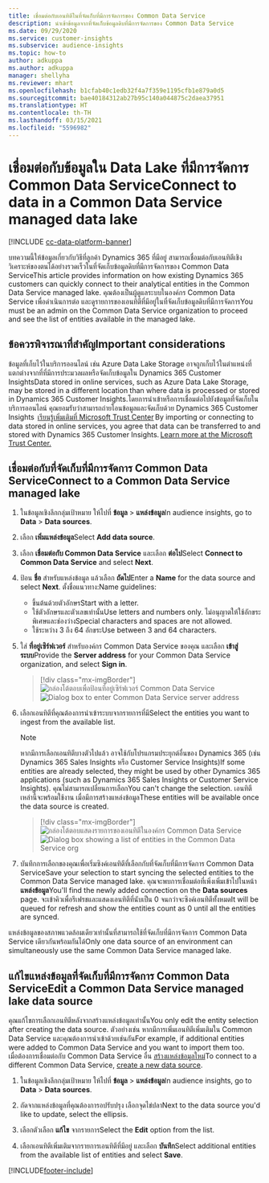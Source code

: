 ```yaml
---
title: เชื่อมต่อกับเอนทิตีในที่จัดเก็บที่มีการจัดการของ Common Data Service
description: นำเข้าข้อมูลจากที่จัดเก็บข้อมูลดิบที่มีการจัดการของ Common Data Service
ms.date: 09/29/2020
ms.service: customer-insights
ms.subservice: audience-insights
ms.topic: how-to
author: adkuppa
ms.author: adkuppa
manager: shellyha
ms.reviewer: mhart
ms.openlocfilehash: b1cfab40c1edb32f4a7f359e1195cfb1e879a0d5
ms.sourcegitcommit: bae40184312ab27b95c140a044875c2daea37951
ms.translationtype: HT
ms.contentlocale: th-TH
ms.lasthandoff: 03/15/2021
ms.locfileid: "5596982"
---
```

# <a name="connect-to-data-in-a-common-data-service-managed-data-lake"></a><span data-ttu-id="883f2-103">เชื่อมต่อกับข้อมูลใน Data Lake ที่มีการจัดการ Common Data Service</span><span class="sxs-lookup"><span data-stu-id="883f2-103">Connect to data in a Common Data Service managed data lake</span></span>

[!INCLUDE [cc-data-platform-banner](../includes/cc-data-platform-banner.md)]

<span data-ttu-id="883f2-104">บทความนี้ให้ข้อมูลเกี่ยวกับวิธีที่ลูกค้า Dynamics 365 ที่มีอยู่ สามารถเชื่อมต่อกับเอนทิตีเชิงวิเคราะห์ของตนได้อย่างรวดเร็วในที่จัดเก็บข้อมูลดิบที่มีการจัดการของ Common Data Service</span><span class="sxs-lookup"><span data-stu-id="883f2-104">This article provides information on how existing Dynamics 365 customers can quickly connect to their analytical entities in the Common Data Service managed lake.</span></span> <span data-ttu-id="883f2-105">คุณต้องเป็นผู้ดูแลระบบในองค์กร Common Data Service เพื่อดำเนินการต่อ และดูรายการของเอนทิตีที่มีอยู่ในที่จัดเก็บข้อมูลดิบที่มีการจัดการ</span><span class="sxs-lookup"><span data-stu-id="883f2-105">You must be an admin on the Common Data Service organization to proceed and see the list of entities available in the managed lake.</span></span>

## <a name="important-considerations"></a><span data-ttu-id="883f2-106">ข้อควรพิจารณาที่สำคัญ</span><span class="sxs-lookup"><span data-stu-id="883f2-106">Important considerations</span></span>

<span data-ttu-id="883f2-107">ข้อมูลที่เก็บไว้ในบริการออนไลน์ เช่น Azure Data Lake Storage อาจถูกเก็บไว้ในตำแหน่งที่แตกต่างจากที่ที่มีการประมวลผลหรือจัดเก็บข้อมูลใน Dynamics 365 Customer Insights</span><span class="sxs-lookup"><span data-stu-id="883f2-107">Data stored in online services, such as Azure Data Lake Storage, may be stored in a different location than where data is processed or stored in Dynamics 365 Customer Insights.</span></span><span data-ttu-id="883f2-108">โดยการนำเข้าหรือการเชื่อมต่อไปยังข้อมูลที่จัดเก็บในบริการออนไลน์ คุณยอมรับว่าสามารถถ่ายโอนข้อมูลและจัดเก็บด้วย Dynamics 365 Customer Insights  [เรียนรู้เพิ่มเติมที่ Microsoft Trust Center](https://www.microsoft.com/trust-center)</span><span class="sxs-lookup"><span data-stu-id="883f2-108"> By importing or connecting to data stored in online services, you agree that data can be transferred to and stored with Dynamics 365 Customer Insights. [Learn more at the Microsoft Trust Center.](https://www.microsoft.com/trust-center)</span></span>

## <a name="connect-to-a-common-data-service-managed-lake"></a><span data-ttu-id="883f2-109">เชื่อมต่อกับที่จัดเก็บที่มีการจัดการ Common Data Service</span><span class="sxs-lookup"><span data-stu-id="883f2-109">Connect to a Common Data Service managed lake</span></span>

1. <span data-ttu-id="883f2-110">ในข้อมูลเชิงลึกกลุ่มเป้าหมาย ให้ไปที่ **ข้อมูล** > **แหล่งข้อมูล**</span><span class="sxs-lookup"><span data-stu-id="883f2-110">In audience insights, go to **Data** > **Data sources**.</span></span>

2. <span data-ttu-id="883f2-111">เลือก **เพิ่มแหล่งข้อมูล**</span><span class="sxs-lookup"><span data-stu-id="883f2-111">Select **Add data source**.</span></span>

3. <span data-ttu-id="883f2-112">เลือก **เชื่อมต่อกับ Common Data Service** และเลือก **ต่อไป**</span><span class="sxs-lookup"><span data-stu-id="883f2-112">Select **Connect to Common Data Service** and select **Next**.</span></span>

4. <span data-ttu-id="883f2-113">ป้อน **ชื่อ** สำหรับแหล่งข้อมูล แล้วเลือก **ถัดไป**</span><span class="sxs-lookup"><span data-stu-id="883f2-113">Enter a **Name** for the data source and select **Next**.</span></span> <span data-ttu-id="883f2-114">ตั้งชื่อแนวทาง:</span><span class="sxs-lookup"><span data-stu-id="883f2-114">Name guidelines:</span></span> 
   - <span data-ttu-id="883f2-115">ขึ้นต้นด้วยตัวอักษร</span><span class="sxs-lookup"><span data-stu-id="883f2-115">Start with a letter.</span></span>
   - <span data-ttu-id="883f2-116">ใช้ตัวอักษรและตัวเลขเท่านั้น</span><span class="sxs-lookup"><span data-stu-id="883f2-116">Use letters and numbers only.</span></span> <span data-ttu-id="883f2-117">ไม่อนุญาตให้ใช้อักขระพิเศษและช่องว่าง</span><span class="sxs-lookup"><span data-stu-id="883f2-117">Special characters and spaces are not allowed.</span></span>
   - <span data-ttu-id="883f2-118">ใช้ระหว่าง 3 ถึง 64 อักขระ</span><span class="sxs-lookup"><span data-stu-id="883f2-118">Use between 3 and 64 characters.</span></span>

5. <span data-ttu-id="883f2-119">ใส่ **ที่อยู่เซิร์ฟเวอร์** สำหรับองค์กร Common Data Service ของคุณ และเลือก **เข้าสู่ระบบ**</span><span class="sxs-lookup"><span data-stu-id="883f2-119">Provide the **Server address** for your Common Data Service organization, and select **Sign in**.</span></span>

   > [!div class="mx-imgBorder"]
   > <span data-ttu-id="883f2-120">![กล่องโต้ตอบเพื่อป้อนที่อยู่เซิร์ฟเวอร์ Common Data Service](media/enter-CDS-org-details.png)</span><span class="sxs-lookup"><span data-stu-id="883f2-120">![Dialog box to enter Common Data Service server address](media/enter-CDS-org-details.png)</span></span>

6. <span data-ttu-id="883f2-121">เลือกเอนทิตีที่คุณต้องการนำเข้าระบบจากรายการที่มี</span><span class="sxs-lookup"><span data-stu-id="883f2-121">Select the entities you want to ingest from the available list.</span></span>    

   > [!NOTE]
   > <span data-ttu-id="883f2-122">หากมีการเลือกเอนทิตีบางตัวไปแล้ว อาจใช้กับโปรแกรมประยุกต์อื่นของ Dynamics 365 (เช่น Dynamics 365 Sales Insights หรือ Customer Service Insights)</span><span class="sxs-lookup"><span data-stu-id="883f2-122">If some entities are already selected, they might be used by other Dynamics 365 applications (such as Dynamics 365 Sales Insights or Customer Service Insights).</span></span> <span data-ttu-id="883f2-123">คุณไม่สามารถเปลี่ยนการเลือก</span><span class="sxs-lookup"><span data-stu-id="883f2-123">You can't change the selection.</span></span> <span data-ttu-id="883f2-124">เอนทิตีเหล่านี้จะพร้อมใช้งาน เมื่อมีการสร้างแหล่งข้อมูล</span><span class="sxs-lookup"><span data-stu-id="883f2-124">These entities will be available once the data source is created.</span></span>

   > [!div class="mx-imgBorder"]
   > <span data-ttu-id="883f2-125">![กล่องโต้ตอบแสดงรายการของเอนทิตีในองค์กร Common Data Service](media/select-analytical-entities.png)</span><span class="sxs-lookup"><span data-stu-id="883f2-125">![Dialog box showing a list of entities in the Common Data Service org](media/select-analytical-entities.png)</span></span>

7. <span data-ttu-id="883f2-126">บันทึกการเลือกของคุณเพื่อเริ่มซิงค์เอนทิตีที่เลือกกับที่จัดเก็บที่มีการจัดการ Common Data Service</span><span class="sxs-lookup"><span data-stu-id="883f2-126">Save your selection to start syncing the selected entities to the Common Data Service managed lake.</span></span> <span data-ttu-id="883f2-127">คุณจะพบการเชื่อมต่อที่เพิ่งเพิ่มเข้าไปในหน้า **แหล่งข้อมูล**</span><span class="sxs-lookup"><span data-stu-id="883f2-127">You'll find the newly added connection on the **Data sources** page.</span></span> <span data-ttu-id="883f2-128">จะเข้าคิวเพื่อรีเฟรชและแสดงเอนทิตีที่นับเป็น 0 จนกว่าจะซิงค์เอนทิตีทั้งหมด</span><span class="sxs-lookup"><span data-stu-id="883f2-128">It will be queued for refresh and show the entities count as 0 until all the entities are synced.</span></span>

<span data-ttu-id="883f2-129">แหล่งข้อมูลของสภาพแวดล้อมเดียวเท่านั้นที่สามารถใช้ที่จัดเก็บที่มีการจัดการ Common Data Service เดียวกันพร้อมกันได้</span><span class="sxs-lookup"><span data-stu-id="883f2-129">Only one data source of an environment can simultaneously use the same Common Data Service managed lake.</span></span>

## <a name="edit-a-common-data-service-managed-lake-data-source"></a><span data-ttu-id="883f2-130">แก้ไขแหล่งข้อมูลที่จัดเก็บที่มีการจัดการ Common Data Service</span><span class="sxs-lookup"><span data-stu-id="883f2-130">Edit a Common Data Service managed lake data source</span></span>

<span data-ttu-id="883f2-131">คุณแก้ไขการเลือกเอนทิตีหลังจากสร้างแหล่งข้อมูลเท่านั้น</span><span class="sxs-lookup"><span data-stu-id="883f2-131">You only edit the entity selection after creating the data source.</span></span> <span data-ttu-id="883f2-132">ตัวอย่างเช่น หากมีการเพิ่มเอนทิตีเพิ่มเติมใน Common Data Service และคุณต้องการนำเข้าด้วยเช่นกัน</span><span class="sxs-lookup"><span data-stu-id="883f2-132">For example, if additional entities were added to Common Data Service and you want to import them too.</span></span>    
<span data-ttu-id="883f2-133">เมื่อต้องการเชื่อมต่อกับ Common Data Service อื่น [สร้างแหล่งข้อมูลใหม่](#connect-to-a-common-data-service-managed-lake)</span><span class="sxs-lookup"><span data-stu-id="883f2-133">To connect to a different Common Data Service, [create a new data source](#connect-to-a-common-data-service-managed-lake).</span></span>

1. <span data-ttu-id="883f2-134">ในข้อมูลเชิงลึกกลุ่มเป้าหมาย ให้ไปที่ **ข้อมูล** > **แหล่งข้อมูล**</span><span class="sxs-lookup"><span data-stu-id="883f2-134">In audience insights, go to **Data** > **Data sources**.</span></span>

2. <span data-ttu-id="883f2-135">ถัดจากแหล่งข้อมูลที่คุณต้องการอปรับปรุง เลือกจุดไข่ปลา</span><span class="sxs-lookup"><span data-stu-id="883f2-135">Next to the data source you'd like to update, select the ellipsis.</span></span>

3. <span data-ttu-id="883f2-136">เลือกตัวเลือก **แก้ไข** จากรายการ</span><span class="sxs-lookup"><span data-stu-id="883f2-136">Select the **Edit** option from the list.</span></span>

4. <span data-ttu-id="883f2-137">เลือกเอนทิตีเพิ่มเติมจากรายการเอนทิตีที่มีอยู่ และเลือก **บันทึก**</span><span class="sxs-lookup"><span data-stu-id="883f2-137">Select additional entities from the available list of entities and select **Save**.</span></span>


[!INCLUDE[footer-include](../includes/footer-banner.md)]